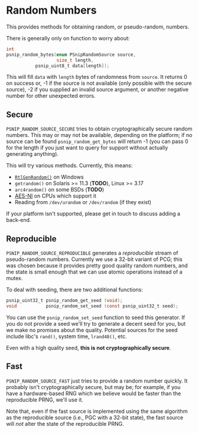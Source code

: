 # Random Numbers

This provides methods for obtaining random, or pseudo-random, numbers.

There is generally only on function to worry about:

```c
int
psnip_random_bytes(enum PSnipRandomSource source,
                   size_t length,
		   psnip_uint8_t data[length]);
```

This will fill `data` with `length` bytes of randomness from `source`.
It returns 0 on success or, -1 if the source is not available (only
possible with the secure source), -2 if you supplied an invalid source
argument, or another negative number for other unexpected errors.

## Secure

`PSNIP_RANDOM_SOURCE_SECURE` tries to obtain cryptographically secure
random numbers.  This may or may not be available, depending on the
platform; if no source can be found `psnip_random_get_bytes` will
return -1 (you can pass 0 for the length if you just want to query for
support without actually generating anything).

This will try various methods.  Currently, this means:

 * [`RtlGenRandom()`](http://msdn.microsoft.com/en-us/library/windows/desktop/aa387694%28v=vs.85%29.aspx) on Windows
 * `getrandom()` on Solaris >= 11.3 (**TODO**), Linux >= 3.17
 * `arc4random()` on some BSDs (**TODO**)
 * [AES-NI](https://software.intel.com/en-us/articles/intel-advanced-encryption-standard-aes-instructions-set/) on CPUs which support it
 * Reading from `/dev/urandom` or `/dev/random` (if they exist)

If your platform isn't supported, please get in touch to discuss
adding a back-end.

## Reproducible

`PSNIP_RANDOM_SOURCE_REPRODUCIBLE` generates a *reproducible* stream
of pseudo-random numbers.  Currently we use a 32-bit variant of PCG;
this was chosen because it provides pretty good quality random
numbers, and the state is small enough that we can use atomic
operations instead of a mutex.

To deal with seeding, there are two additional functions:

```c
psnip_uint32_t psnip_random_get_seed (void);
void           psnip_random_set_seed (const psnip_uint32_t seed);
```

You can use the `psnip_random_set_seed` function to seed this
generator.  If you do not provide a seed we'll try to generate a
decent seed for you, but we make no promises about the quality.
Potential sources for the seed include libc's `rand()`, system time,
`lrand48()`, etc.

Even with a high quality seed, **this is not cryptographically secure**.

## Fast

`PSNIP_RANDOM_SOURCE_FAST` just tries to provide a random number
quickly.  It probably isn't cryptographically secure, but may be; for
example, if you have a hardware-based RNG which we believe would be
faster than the reproducible PRNG, we'll use it.

Note that, even if the fast source is implemented using the same
algorithm as the reproducible source (i.e., PGC with a 32-bit state),
the fast source will *not* alter the state of the reproducible PRNG.
